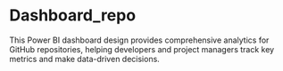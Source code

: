 # Dashboard_repo
This Power BI dashboard design provides comprehensive analytics for GitHub repositories, helping developers and project managers track key metrics and make data-driven decisions.
